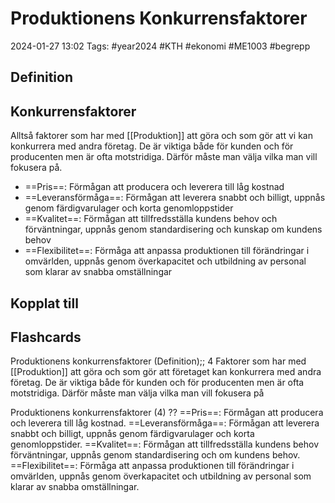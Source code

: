 # Produktionens Konkurrensfaktorer

2024-01-27 13:02
Tags: #year2024 #KTH #ekonomi #ME1003 #begrepp

## Definition

## Konkurrensfaktorer

Alltså faktorer som har med [[Produktion]] att göra och som gör att vi kan konkurrera med andra företag. De är viktiga både för kunden och för producenten men är ofta motstridiga. Därför måste man välja vilka man vill fokusera på.

- ==Pris==: Förmågan att producera och leverera till låg kostnad
- ==Leveransförmåga==: Förmågan att leverera snabbt och billigt, uppnås genom färdigvarulager och korta genomloppstider
- ==Kvalitet==: Förmågan att tillfredsställa kundens behov och förväntningar, uppnås genom standardisering och kunskap om kundens behov
- ==Flexibilitet==: Förmåga att anpassa produktionen till förändringar i omvärlden, uppnås genom överkapacitet och utbildning av personal som klarar av snabba omställningar

## Kopplat till

## Flashcards

Produktionens konkurrensfaktorer (Definition);; 4 Faktorer som har med [[Produktion]] att göra och som gör att företaget kan konkurrera med andra företag. De är viktiga både för kunden och för producenten men är ofta motstridiga. Därför måste man välja vilka man vill fokusera på

Produktionens konkurrensfaktorer (4)
??
==Pris==: Förmågan att producera och leverera till låg kostnad.
==Leveransförmåga==: Förmågan att leverera snabbt och billigt, uppnås genom färdigvarulager och korta genomloppstider.
==Kvalitet==: Förmågan att tillfredsställa kundens behov förväntningar, uppnås genom standardisering och om kundens behov.
==Flexibilitet==: Förmåga att anpassa produktionen till förändringar i omvärlden, uppnås genom överkapacitet och utbildning av personal som klarar av snabba omställningar.
